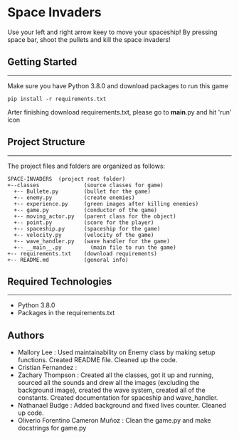 # Space Invaders
Use your left and right arrow keey to move your spaceship! By pressing space bar, shoot the pullets and kill the space invaders!

## Getting Started
---
Make sure you have Python 3.8.0 and download packages to run this game
```
pip install -r requirements.txt
```
Arter finishing download requirements.txt, please go to __main__.py and hit 'run' icon

## Project Structure
---
The project files and folders are organized as follows:
```
SPACE-INVADERS  (project root folder)
+--classes              (source classes for game)
  +-- Bullete.py        (bullet for the game)
  +-- enemy.py          (create enemies)
  +-- experience.py     (green images after killing enemies)
  +-- game.py           (conductor of the game)
  +-- moving_actor.py   (parent class for the object)
  +-- point.py          (score for the player)
  +-- spaceship.py      (spaceship for the game)
  +-- velocity.py       (velocity of the game)
  +-- wave_handler.py   (wave handler for the game)
  +-- __main__.py         (main file to run the game)
+-- requirements.txt    (download requirements)
+-- README.md           (general info)
```

## Required Technologies
---
* Python 3.8.0
* Packages in the requirements.txt

## Authors
* Mallory Lee : Used maintainability on Enemy class by making setup functions. Created README file. Cleaned up the code.
* Cristian Fernandez : 
* Zachary Thompson :  Created all the classes, got it up and running, sourced all the sounds and  drew all the images (excluding the background image), created the wave system, created all of the constants. Created documentation for spaceship and wave_handler.
* Nathanael Budge : Added background and fixed lives counter. Cleaned up code.
* Oliverio Forentino Cameron Muñoz : Clean the game.py and make docstrings for game.py
